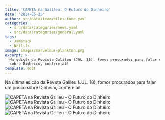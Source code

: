 ```yaml
---
title: 'CAPETA na Galileu: O Futuro do Dinheiro'
date: '2020-05-25'
author: src/data/team/miles-tone.yaml
categories:
  - src/data/categories/news.yaml
  - src/data/categories/general.yaml
tags:
  - Jamstack
  - Netlify
image: images/marvelous-plankton.png
excerpt: >-
  Na edição da Revista Galileu (JUL. 18), fomos procurados para falar um pouco
  sobre Dinheiro, confere aí!
template: post
---
```


Na última edição da Revista Galileu (JUL. 18), fomos procurados para falar um pouco sobre Dinheiro, confere aí!

![CAPETA na Revista Galileu - O Futuro do Dinheiro](/images/capeta-galileu.png) 
![CAPETA na Revista Galileu - O Futuro do Dinheiro](/images/capeta-galileu2.png) 
![CAPETA na Revista Galileu - O Futuro do Dinheiro](/images/capeta-galileu3.png) 
![CAPETA na Revista Galileu - O Futuro do Dinheiro](/images/capeta-galileu4.png)
